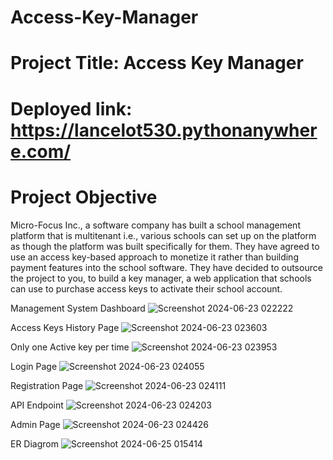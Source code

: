 # Access-Key-Manager

# Project Title: Access Key Manager
# Deployed link: https://lancelot530.pythonanywhere.com/
# Project Objective
Micro-Focus Inc., a software company has built a school management platform that is 
multitenant i.e., various schools can set up on the platform as though the platform was 
built specifically for them. They have agreed to use an access key-based approach to 
monetize it rather than building payment features into the school software. They have 
decided to outsource the project to you, to build a key manager, a web application that
schools can use to purchase access keys to activate their school account.


Management System Dashboard
![Screenshot 2024-06-23 022222](https://github.com/Urameshi53/Access-Key-Manager/assets/84080570/386990a1-6a77-469c-8e48-9e2c3a29406e)

Access Keys History Page
![Screenshot 2024-06-23 023603](https://github.com/Urameshi53/Access-Key-Manager/assets/84080570/19031039-3b1f-4524-b859-fdd9d68df334)

Only one Active key per time
![Screenshot 2024-06-23 023953](https://github.com/Urameshi53/Access-Key-Manager/assets/84080570/4b116eb8-6207-40be-b795-7858fe0b6c1d)

Login Page
![Screenshot 2024-06-23 024055](https://github.com/Urameshi53/Access-Key-Manager/assets/84080570/8c97522a-8ae9-4902-8bad-4a36135c66ff)

Registration Page
![Screenshot 2024-06-23 024111](https://github.com/Urameshi53/Access-Key-Manager/assets/84080570/17d3fa9b-4d98-48e9-8162-b272180ed127)

API Endpoint
![Screenshot 2024-06-23 024203](https://github.com/Urameshi53/Access-Key-Manager/assets/84080570/29f7b952-8675-4609-9ac2-d6f630a1f904)

Admin Page
![Screenshot 2024-06-23 024426](https://github.com/Urameshi53/Access-Key-Manager/assets/84080570/ff1dc7d9-341b-4dab-807e-c144515ba670)

ER Diagrom
![Screenshot 2024-06-25 015414](https://github.com/Urameshi53/ACM/assets/84080570/8ca09beb-0890-4046-9842-77a0e28f4548)
